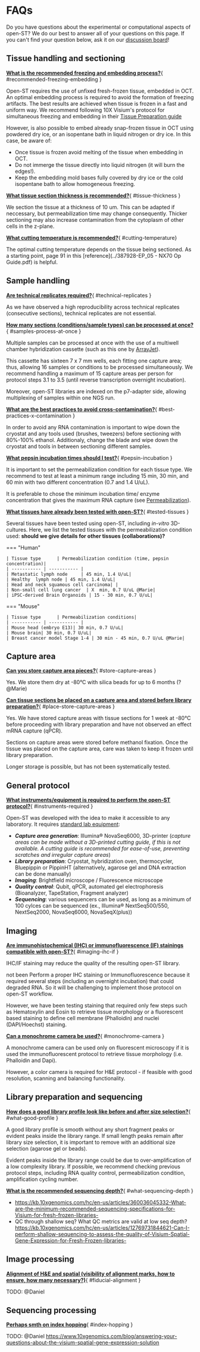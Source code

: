 # FAQs 

Do you have questions about the experimental or computational aspects of open-ST?
We do our best to answer all of your questions on this page. If you can't find your question 
below, ask it on our [discussion board]!

  [discussion board]: https://github.com/rajewsky-lab/openst/discussions/new/chooses


## Tissue handling and sectioning

[__What is the recommended freezing and embedding process?__](#recommended-freezing-embedding){ #recommended-freezing-embedding }

Open-ST requires the use of unfixed fresh-frozen tissue, embedded in OCT. An optimal embedding process is required to avoid the formation of freezing artifacts. The best results are achieved when tissue is frozen in a fast and uniform way.
We recommend following 10X Visium's protocol for simultaneous freezing and embedding in their [Tissue Preparation guide](https://cdn.10xgenomics.com/image/upload/v1695417744/support-documents/CG000240_Demonstrated_Protocol_VisiumSpatialProtocols_TissuePreparationGuide_RevE.pdf)

However, is also possible to embed already snap-frozen tissue in OCT using powdered dry ice, or an isopentane bath in liquid nitrogen or dry ice. In this case, be aware of:

- Once tissue is frozen avoid melting of the tissue when embedding in OCT.
- Do not immerge the tissue directly into liquid nitrogen (it will burn the edges!).
- Keep the embedding mold bases fully covered by dry ice or the cold isopentane bath to allow homogeneous freezing.


[__What tissue section thickness is recommended?__](#tissue-thickness){ #tissue-thickness }

We section the tissue at a thickness of 10 um. This can be adapted if neccessary, but permeabilization time may change consequently. Thicker sectioning may also increase contamination from the cytoplasm of other cells in the z-plane.

[__What cutting temperature is recommended?__](#cutting-temperature){ #cutting-temperature}

The optimal cutting temperature depends on the tissue being sectioned. As a starting point, page 91 in this [reference](../387928-EP_05 - NX70 Op Guide.pdf) is helpful.

## Sample handling

[__Are technical replicates required?__](#technical-replicates){ #technical-replicates }

As we have observed a high reproducibility across technical replicates (consecutive sections), technical replicates are not essential.

[__How many sections (conditions/sample types) can be processed at once?__](#samples-process-at-once){ #samples-process-at-once }
	
Multiple samples can be processed at once with the use of a multiwell chamber hybridization cassette
(such as this one by [ArrayJet](https://arrayjet.com/consumables/gel-company-arrayslide-16-hybridization-chamber-cassette)). 

This cassette has sixteen 7 x 7 mm wells, each fitting one capture area; thus, allowing 16 samples or conditions to be processed simultaneously.
We recommend handling a maximum of 15 capture areas per person for protocol steps 3.1 to 3.5 (until reverse transcription overnight incubation).

Moreover, open-ST libraries are indexed on the p7-adapter side, allowing multiplexing of samples within one NGS run. 

[__What are the best practices to avoid cross-contamination?__](#best-practices-x-contamination){ #best-practices-x-contamination }

In order to avoid any RNA contamination is important to wipe down the cryostat and any tools used (brushes, tweezers) before sectioning with 80%-100% ethanol. Additionaly, change the blade and wipe down the cryostat and tools in between sectioning different samples. 

[__What pepsin incubation times should I test?__](#pepsin-incubation){ #pepsin-incubation }

It is important to set the permeabilization condition for each tissue type. 
We recommend to test at least a minimum range including 15 min, 30 min, and 60 min with two different concentration (0.7 and 1.4 U/uL). 

It is preferable to chose the minimum incubation time/ enzyme concentration that
gives the maximum RNA capture (see [Permeabilization](experimental/library_preparation.md#permeabilization)).

[__What tissues have already been tested with open-ST?__](#tested-tissues){ #tested-tissues }

Several tissues have been tested using open-ST, including *in-vitro* 3D-cultures.
Here, we list the tested tissues with the permeabilization condition used:
**should we give details for other tissues (collaborations)?**

=== "Human"

    | Tissue type      | Permeabilization condition (time, pepsin concentration)|
    | ----------- | ----------- | 
    | Metastatic lymph node     | 45 min, 1.4 U/uL| 
    | Healthy  lymph node | 45 min, 1.4 U/uL|
    | Head and neck squamous cell carcinoma| | 
    | Non-small cell lung cancer  | X  min, 0.7 U/uL @Marie|
    | iPSC-derived Brain Organoids | 15 - 30 min, 0.7 U/uL|

=== "Mouse"

    | Tissue type      | Permeabilization conditions|
    | ----------- | ----------- | 
    | Mouse head (embryo E13)| 30 min, 0.7 U/uL|
    | Mouse brain| 30 min, 0.7 U/uL|
    | Breast cancer model Stage 1-4 | 30 min - 45 min, 0.7 U/uL @Marie|

## Capture area
[__Can you store capture area pieces?__](#store-capture-areas){ #store-capture-areas }

Yes. We store them dry at -80°C with silica beads for up to 6 months (?@Marie)

[__Can tissue sections be placed on a capture area and stored before library preparation?__](#place-store-capture-areas){ #place-store-capture-areas }

Yes. We have stored capture areas with tissue sections for 1 week at -80°C before proceeding with library
preparation and have not observed an effect mRNA capture (qPCR). 

Sections on capture areas were stored before methanol fixation. Once the tissue was placed on the capture area,
care was taken to keep it frozen until library preparation.

Longer storage is possible, but has not been systematically tested. 

## General protocol
[__What instruments/equipment is required to perform the open-ST protocol?__](#instruments-required){ #instruments-required }

Open-ST was developed with the idea to make it accessible to any laboratory. It requires [standard lab equipment](experimental/getting_started.md): 

-	***Capture area generation***: Illumina® NovaSeq6000, 3D-printer (*capture areas can be made without a 3D-printed cutting guide, if this is not available. A cutting guide is recommended for ease-of-use, preventing scratches and irregular capture areas*)  
- 	***Library preparation***: Cryostat, hybridization oven, thermocycler, Bluepippin or PippinHT (alternatively, agarose gel and DNA extraction can be done manually)
-	***Imaging***: Brightfield microscope / Fluorescence microscope 
-	***Quality control***: Qubit, qPCR, automated gel electrophoresis (Bioanalyzer, TapeStation, Fragment analyzer)
- 	***Sequencing***: various sequencers can be used, as long as a minimum of 100 cylces can be sequenced (ex., Illumina® NextSeq500/550, NextSeq2000, NovaSeq6000, NovaSeqX(plus))

## Imaging
[__Are immunohistochemical (IHC) or immunofluorescence (IF) stainings compatible with open-ST?__](#imaging-ihc-if){ #imaging-ihc-if }

IHC/IF staining may reduce the quality of the resulting open-ST library. 

not been  Perform a proper IHC staining or Immunofluorescence because it required several steps (including an overnight incubation) that could degraded RNA. 
So it will be challenging to implement those protocol on open-ST workflow.

However, we have been testing staining that required only few steps such as Hematoxylin and Eosin to
retrieve tissue morphology or a fluorescent based staining to define cell membrane (Phalloidin) and nuclei (DAPI/Hoechst) staining.

[__Can a monochrome camera be used?__](#monochrome-camera){ #monochrome-camera }

A monochrome camera can be used only on fluorescent microscopy if it is used the immunofluorescent
protocol to retrieve tissue morphology (i.e. Phalloidin and Dapi).

However, a color camera is required for H&E protocol - if feasible with good resolution, scanning and balancing functionality.

## Library preparation and sequencing
[__How does a good library profile look like before and after size selection?__](#what-good-profile){ #what-good-profile }
		
A good library profile is smooth without any short fragment peaks or evident peaks inside the library range.
If small length peaks remain after library size selection, it is important to remove with an additional size selection (agarose gel or beads). 

Evident peaks inside the library range could be due to over-amplification of a low complexity library.
If possible, we recommend checking previous protocol steps, including RNA quality control, permeabilization condition, amplification cycling number.

[__What is the recommended sequencing depth?__](#what-sequencing-depth){ #what-sequencing-depth }

-	https://kb.10xgenomics.com/hc/en-us/articles/360036045332-What-are-the-minimum-recommended-sequencing-specifications-for-Visium-for-fresh-frozen-libraries- 
-	QC through shallow seq? What QC metrics are valid at low seq depth? https://kb.10xgenomics.com/hc/en-us/articles/12769731844621-Can-I-perform-shallow-sequencing-to-assess-the-quality-of-Visium-Spatial-Gene-Expression-for-Fresh-Frozen-libraries- 


## Image processing
[__Alignment of H&E and spatial (visibility of alignment marks, how to ensure, how many necessary?)__](#fiducial-alignment){ #fiducial-alignment }

TODO: @Daniel

## Sequencing processing
[__Perhaps smth on index hopping__](#index-hopping){ #index-hopping }

TODO: @Daniel
https://www.10xgenomics.com/blog/answering-your-questions-about-the-visium-spatial-gene-expression-solution 